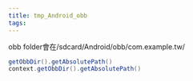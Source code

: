 ```yaml
---
title: tmp_Android_obb
tags:
---
```

obb folder會在/sdcard/Android/obb/com.example.tw/  

```java
getObbDir().getAbsolutePath()
context.getObbDir().getAbsolutePath()
```